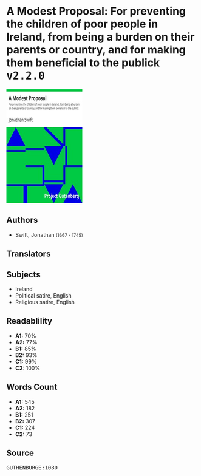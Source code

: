 # A Modest Proposal: For preventing the children of poor people in Ireland, from being a burden on their parents or country, and for making them beneficial to the publick <kbd>v2.2.0</kbd>

![](./cover.medium.jpg "")

## Authors


 - Swift, Jonathan <small>(1667 - 1745)</small>

## Translators



## Subjects


 - Ireland
 - Political satire, English
 - Religious satire, English

## Readablility


 - **A1:** 70%
 - **A2:** 77%
 - **B1:** 85%
 - **B2:** 93%
 - **C1:** 99%
 - **C2:** 100%

## Words Count


 - **A1:** 545
 - **A2:** 182
 - **B1:** 251
 - **B2:** 307
 - **C1:** 224
 - **C2:** 73

## Source


<kbd>GUTHENBURGE:1080</kbd>
